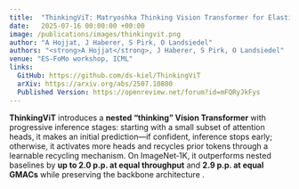 ```yaml
---
title:  "ThinkingViT: Matryoshka Thinking Vision Transformer for Elastic Inference"
date:   2025-07-16 00:00:00 +00:00
image: /publications/images/thinkingvit.png
author: "A Hojjat, J Haberer, S Pirk, O Landsiedel"
authors: "<strong>A Hojjat</strong>, J Haberer, S Pirk, O Landsiedel"
venue: "ES-FoMo workshop, ICML"
links:
  GitHub: https://github.com/ds-kiel/ThinkingViT
  arXiv: https://arxiv.org/abs/2507.10800
  Published Version: https://openreview.net/forum?id=mFQRyJkFys
---
```

**ThinkingViT** introduces a **nested “thinking” Vision Transformer** with progressive inference stages: starting with a small subset of attention heads, it makes an initial prediction—if confident, inference stops early; otherwise, it activates more heads and recycles prior tokens through a learnable recycling mechanism. On ImageNet‑1K, it outperforms nested baselines by **up to 2.0 p.p. at equal throughput** and **2.9 p.p. at equal GMACs** while preserving the backbone architecture .